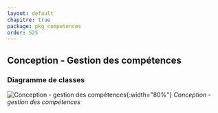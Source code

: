 ```yaml
---
layout: default
chapitre: true
package: pkg_competences
order: 525
---
```


## Conception - Gestion des compétences

### Diagramme de classes 

![Conception - gestion des compétences ](/prototype/diagrammes/pkg_competences/classes_pkg_competences.svg){:width="80%"}
*Conception - gestion des compétences*
